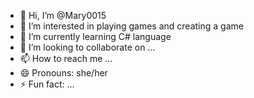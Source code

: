 - 👋 Hi, I’m @Mary0015
- 👀 I’m interested in playing games and creating a game
- 🌱 I’m currently learning C# language
- 💞️ I’m looking to collaborate on ...
- 📫 How to reach me ...
- 😄 Pronouns: she/her
- ⚡ Fun fact: ...

<!---
Mary0015/Mary0015 is a ✨ special ✨ repository because its `README.md` (this file) appears on your GitHub profile.
You can click the Preview link to take a look at your changes.
--->
